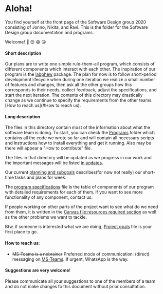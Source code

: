 # Aloha!

You find yourself at the front page of the Software Design group 2020 consisting of Jonno, Nikita, and Ravi. This is the folder for the Software Design group documentation and programs.

Welcome! 🎊 😍 😄 :kissing_heart:



#### Short description

Our plans are to write one simple rule-them-all program, which consists of different components which interact with each other. The inspiration of our program is the [labphew](https://labphew.readthedocs.io/en/latest/) package. The plan for now is to follow short-period development lifecycle when during one iteration we realize a small number of features and changes, then ask all the other groups how this corresponds to their needs, collect feedback, adjust the specifications, and start the next iteration. The contents of this directory may drastically change as we continue to specify the requirements from the other teams. [How to reach us](#How to reach us).

#### Long description

The files in this directory contain most of the information about what the software team is doing. To start, you can check the [Programs](https://git.science.uu.nl/ued2020/experiment-design-2020/-/tree/master/projects/SoftwareDesign_by_Nikita_Ravi_and_Jonno/Programs) folder which contains all the code we wrote so far and will contain all necessary scripts and instructions how to install everything and get it running. Also may be there will appear a "How to contribute" file.

The files in that directory will be updated as we progress in our work and the important messages will be listed [in updates](https://git.science.uu.nl/ued2020/experiment-design-2020/-/tree/master/projects/SoftwareDesign_by_Nikita_Ravi_and_Jonno/UPDATES.md).

Our current [planning and subgoals](https://git.science.uu.nl/ued2020/experiment-design-2020/-/blob/master/projects/SoftwareDesign_by_Nikita_Ravi_and_Jonno/Planning%20and%20subgoals.md) describes(for now not really) our short-time tasks and plans for week.

The [program specifications](https://git.science.uu.nl/ued2020/experiment-design-2020/-/blob/master/projects/SoftwareDesign_by_Nikita_Ravi_and_Jonno/ProgramSpecifications.md) file is the table of components of our program with detailed requirements for each of them. If you want to see more functionality of any component, contact us. 

If people working on other parts of the project want to see what do we need from them, it is written in the [Canvas file:resources required section](https://git.science.uu.nl/ued2020/experiment-design-2020/-/blob/master/projects/SoftwareDesign_by_Nikita_Ravi_and_Jonno/Canvas.md#resources-required) as well as the other problems we want to tackle.

Btw, if someone is interested what we are doing, [Project goals](https://git.science.uu.nl/ued2020/experiment-design-2020/-/blob/master/projects/SoftwareDesign_by_Nikita_Ravi_and_Jonno/Project%20goals.md) file is your first place to go.



#### How to reach us:

- ~~MS-Teams is a nobrainer~~ Preferred mode of communication: (direct) messaging on [MS-Teams](https://teams.microsoft.com/l/channel/19%3a17671f7d35194c9aa6a368c449fd96fe%40thread.tacv2/grand%2520project?groupId=b36d7aae-63c5-44c9-a860-073e4ffd37ae&tenantId=d72758a0-a446-4e0f-a0aa-4bf95a4a10e7). If urgent, WhatsApp is the way.



#### Suggestions are very welcome!

Please communicate all your suggestions to one of the members of a team and do not make changes to this document without prior consultation.